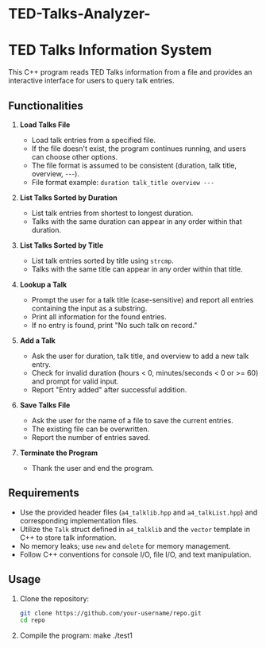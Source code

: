 # TED-Talks-Analyzer-
# TED Talks Information System

This C++ program reads TED Talks information from a file and provides an interactive interface for users to query talk entries.

## Functionalities

1. **Load Talks File**
   - Load talk entries from a specified file.
   - If the file doesn't exist, the program continues running, and users can choose other options.
   - The file format is assumed to be consistent (duration, talk title, overview, ---).
   - File format example: `duration talk_title overview ---`

2. **List Talks Sorted by Duration**
   - List talk entries from shortest to longest duration.
   - Talks with the same duration can appear in any order within that duration.

3. **List Talks Sorted by Title**
   - List talk entries sorted by title using `strcmp`.
   - Talks with the same title can appear in any order within that title.

4. **Lookup a Talk**
   - Prompt the user for a talk title (case-sensitive) and report all entries containing the input as a substring.
   - Print all information for the found entries.
   - If no entry is found, print "No such talk on record."

5. **Add a Talk**
   - Ask the user for duration, talk title, and overview to add a new talk entry.
   - Check for invalid duration (hours < 0, minutes/seconds < 0 or >= 60) and prompt for valid input.
   - Report "Entry added" after successful addition.

6. **Save Talks File**
   - Ask the user for the name of a file to save the current entries.
   - The existing file can be overwritten.
   - Report the number of entries saved.

7. **Terminate the Program**
   - Thank the user and end the program.

## Requirements

- Use the provided header files (`a4_talklib.hpp` and `a4_talkList.hpp`) and corresponding implementation files.
- Utilize the `Talk` struct defined in `a4_talklib` and the `vector` template in C++ to store talk information.
- No memory leaks; use `new` and `delete` for memory management.
- Follow C++ conventions for console I/O, file I/O, and text manipulation.

## Usage
1. Clone the repository:
   ```bash
   git clone https://github.com/your-username/repo.git
   cd repo

2. Compile the program:
    make
    ./test1



